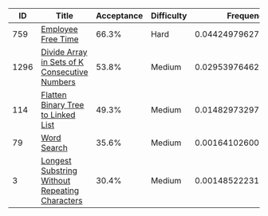 |ID|Title|Acceptance|Difficulty|Frequency|
|----|-----|----|---|---|
|759|[Employee Free Time]( https://leetcode.com/problems/employee-free-time)|66.3%|Hard|0.04424979627369596|
|1296|[Divide Array in Sets of K Consecutive Numbers]( https://leetcode.com/problems/divide-array-in-sets-of-k-consecutive-numbers)|53.8%|Medium|0.029539764622373135|
|114|[Flatten Binary Tree to Linked List]( https://leetcode.com/problems/flatten-binary-tree-to-linked-list)|49.3%|Medium|0.01482973297105031|
|79|[Word Search]( https://leetcode.com/problems/word-search)|35.6%|Medium|0.0016410260092945288|
|3|[Longest Substring Without Repeating Characters]( https://leetcode.com/problems/longest-substring-without-repeating-characters)|30.4%|Medium|0.0014852223137141987|
